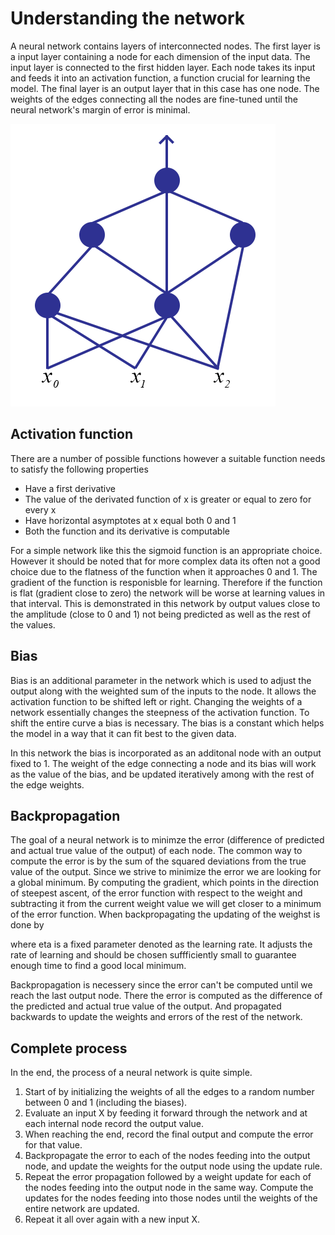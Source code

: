 # Understanding the network

A neural network contains layers of interconnected nodes. The first layer is a input layer containing a node for each dimension of the input data. The input layer is connected to the first hidden layer. Each node takes its input and feeds it into an activation function, a function crucial for learning the model. The final layer is an output layer that in this case has one node. The weights of the edges connecting all the nodes are fine-tuned until the neural network's margin of error is minimal.

![Neural Network](https://github.com/alintulu/NeuralNetwork/blob/master/documentation/images/network.png)

## Activation function

There are a number of possible functions however a suitable function needs to satisfy the following properties

  * Have a first derivative
  * The value of the derivated function of x is greater or equal to zero for every x
  * Have horizontal asymptotes at x equal both 0 and 1
  * Both the function and its derivative is computable

For a simple network like this the sigmoid function is an appropriate choice. However it should be noted that for more complex data its often not a good choice due to the flatness of the function when it approaches 0 and 1. The gradient of the function is responisble for learning. Therefore if the function is flat (gradient close to zero) the network will be worse at learning values in that interval. This is demonstrated in this network by output values close to the amplitude (close to 0 and 1) not being predicted as well as the rest of the values.

## Bias

Bias is an additional parameter in the network which is used to adjust the output along with the weighted sum of the inputs to the node. It allows the activation function to be shifted left or right. Changing the weights of a network essentially changes the steepness of the activation function. To shift the entire curve a bias is necessary. The bias is a constant which helps the model in a way that it can fit best to the given data.

In this network the bias is incorporated as an additonal node with an output fixed to 1. The weight of the edge connecting a node and its bias will work as the value of the bias, and be updated iteratively among with the rest of the edge weights.

## Backpropagation

The goal of a neural network is to minimze the error (difference of predicted and actual true value of the output) of each node. The common way to compute the error is by the sum of the squared deviations from the true value of the output. Since we strive to minimize the error we are looking for a global minimum. By computing the gradient, which points in the direction of steepest ascent, of the error function with respect to the weight and subtracting it from the current weight value we will get closer to a minimum of the error function. When backpropagating the updating of the weighst is done by

where eta is a fixed parameter denoted as the learning rate. It adjusts the rate of learning and should be chosen suffficiently small to guarantee enough time to find a good local minimum.

Backpropagation is necessery since the error can't be computed until we reach the last output node. There the error is computed as the difference of the predicted and actual true value of the output. And propagated backwards to update the weights and errors of the rest of the network.

## Complete process

In the end, the process of a neural network is quite simple.

  1. Start of by initializing the weights of all the edges to a random number between 0 and 1 (including the biases).
  2. Evaluate an input X by feeding it forward through the network and at each internal node record the output value.
  3. When reaching the end, record the final output and compute the error for that value.
  4. Backpropagate the error to each of the nodes feeding into the output node, and update the weights for the output node using the update rule.
  5.  Repeat the error propagation followed by a weight update for each of the nodes feeding into the output node in the same way. Compute the updates for the nodes feeding into those nodes until the weights of the entire network are updated.
  6. Repeat it all over again with a new input X.











